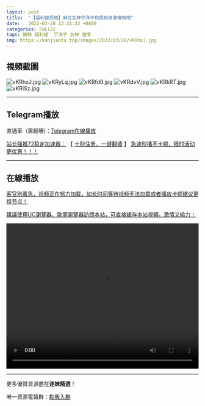 ```yaml
---
layout: post
title:  "【福利姬视频】麻豆女神宁洋子和猥琐男激情啪啪"
date:   2022-03-28 12:21:22 +0800
categories: FuLiJi
tags: 推特 福利姬  宁洋子 女神 激情
img: https://kanjiantu.top/images/2022/03/28/vKRhxJ.jpg
---
```



## 視頻截圖

![vKRhxJ.jpg](https://kanjiantu.top/images/2022/03/28/vKRhxJ.jpg)
![vKRyLq.jpg](https://kanjiantu.top/images/2022/03/28/vKRyLq.jpg)
![vKRfd0.jpg](https://kanjiantu.top/images/2022/03/28/vKRfd0.jpg)
![vKRdvV.jpg](https://kanjiantu.top/images/2022/03/28/vKRdvV.jpg)
![vKRkRT.jpg](https://kanjiantu.top/images/2022/03/28/vKRkRT.jpg)
![vKRiSz.jpg](https://kanjiantu.top/images/2022/03/28/vKRiSz.jpg)

* * *
## Telegram播放

直通車（需翻墻)：[Telegram在線播放](https://t.me/mimeijingxuan/262)

<u>站长强推72稳定加速器：</u> 【 [十秒注册、一键翻墙](https://72vpn.xyz/#/register?code=mimei) 】
<u>  急速秒播不卡顿，限时活动更优惠！！！</u>
* * *
## 在線播放
<u>客官别着急，视频正在努力加载，如长时间等待视频无法加载或者播放卡顿建议更换节点！</u>

<u>建議使用UC瀏覽器、歐朋瀏覽器訪問本站，可直接緩存本站視頻，激情又給力！</u>
<center><video src="https://cdn.publer.io/uploads/videos/624730d4db2797343b249bfb/3c370d50da4630ce1f179512b88585c1.mp4" width="100%" height="380px" controls="controls"></video></center>


* * *
更多優質資源盡在**迷妹精選**！

唯一資源電報群：[點我入群](https://t.me/mimeijingxuan)


